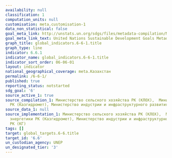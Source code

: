 ```yaml
---
availability: null
classification: 1
computation_units: null
customisation: meta.customisation-1
data_non_statistical: false
goal_meta_link: http://unstats.un.org/sdgs/files/metadata-compilation/Metadata-Goal-6.pdf
goal_meta_link_text: United Nations Sustainable Development Goals Metadata (pdf 428kB)
graph_title: global_indicators.6-6-1.title
graph_type: line
indicator: 6.6.1
indicator_name: global_indicators.6-6-1.title
indicator_sort_order: 06-06-01
layout: indicator
national_geographical_coverage: meta.Казахстан
permalink: /6-6-1/
published: true
reporting_status: notstarted
sdg_goal: '6'
source_active_1: true
source_compilation_1: Министерство сельского хозяйства РК (КЛОХ),  Министерство энергетики
  РК (Казгидромет), Министерство индустрии и инфраструктурного развития РК (КГ)
source_data_1: null
source_implementation_1: Министерство сельского хозяйства РК (КЛОХ),  Министерство
  энергетики РК (Казгидромет), Министерство индустрии и инфраструктурного развития
  РК (КГ)
tags: []
target: global_targets.6-6.title
target_id: '6.6'
un_custodian_agency: UNEP
un_designated_tier: '3'
---
```

